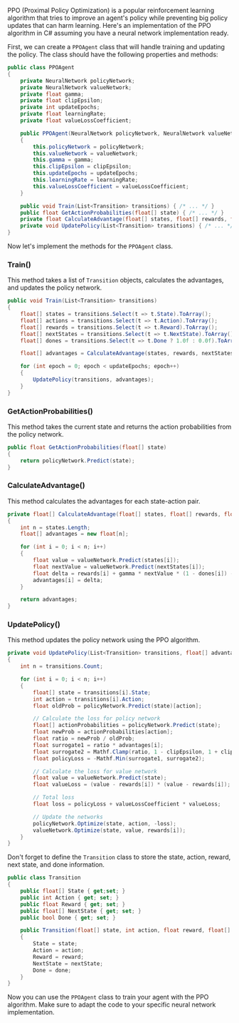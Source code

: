 PPO (Proximal Policy Optimization) is a popular reinforcement learning algorithm that tries to improve an agent's policy while preventing big policy updates that can harm learning. Here's an implementation of the PPO algorithm in C# assuming you have a neural network implementation ready.

First, we can create a `PPOAgent` class that will handle training and updating the policy. The class should have the following properties and methods:

```csharp
public class PPOAgent
{
    private NeuralNetwork policyNetwork;
    private NeuralNetwork valueNetwork;
    private float gamma;
    private float clipEpsilon;
    private int updateEpochs;
    private float learningRate;
    private float valueLossCoefficient;

    public PPOAgent(NeuralNetwork policyNetwork, NeuralNetwork valueNetwork, float gamma, float clipEpsilon, int updateEpochs, float learningRate, float valueLossCoefficient)
    {
        this.policyNetwork = policyNetwork;
        this.valueNetwork = valueNetwork;
        this.gamma = gamma;
        this.clipEpsilon = clipEpsilon;
        this.updateEpochs = updateEpochs;
        this.learningRate = learningRate;
        this.valueLossCoefficient = valueLossCoefficient;
    }

    public void Train(List<Transition> transitions) { /* ... */ }
    public float GetActionProbabilities(float[] state) { /* ... */ }
    private float CalculateAdvantage(float[] states, float[] rewards, float[] nextStates, float[] dones) { /* ... */ }
    private void UpdatePolicy(List<Transition> transitions) { /* ... */ }
}
```

Now let's implement the methods for the `PPOAgent` class.

### Train()

This method takes a list of `Transition` objects, calculates the advantages, and updates the policy network.

```csharp
public void Train(List<Transition> transitions)
{
    float[] states = transitions.Select(t => t.State).ToArray();
    float[] actions = transitions.Select(t => t.Action).ToArray();
    float[] rewards = transitions.Select(t => t.Reward).ToArray();
    float[] nextStates = transitions.Select(t => t.NextState).ToArray();
    float[] dones = transitions.Select(t => t.Done ? 1.0f : 0.0f).ToArray();

    float[] advantages = CalculateAdvantage(states, rewards, nextStates, dones);

    for (int epoch = 0; epoch < updateEpochs; epoch++)
    {
        UpdatePolicy(transitions, advantages);
    }
}
```

### GetActionProbabilities()

This method takes the current state and returns the action probabilities from the policy network.

```csharp
public float GetActionProbabilities(float[] state)
{
    return policyNetwork.Predict(state);
}
```

### CalculateAdvantage()

This method calculates the advantages for each state-action pair.

```csharp
private float[] CalculateAdvantage(float[] states, float[] rewards, float[] nextStates, float[] dones)
{
    int n = states.Length;
    float[] advantages = new float[n];

    for (int i = 0; i < n; i++)
    {
        float value = valueNetwork.Predict(states[i]);
        float nextValue = valueNetwork.Predict(nextStates[i]);
        float delta = rewards[i] + gamma * nextValue * (1 - dones[i]) - value;
        advantages[i] = delta;
    }

    return advantages;
}
```

### UpdatePolicy()

This method updates the policy network using the PPO algorithm.

```csharp
private void UpdatePolicy(List<Transition> transitions, float[] advantages)
{
    int n = transitions.Count;

    for (int i = 0; i < n; i++)
    {
        float[] state = transitions[i].State;
        int action = transitions[i].Action;
        float oldProb = policyNetwork.Predict(state)[action];

        // Calculate the loss for policy network
        float[] actionProbabilities = policyNetwork.Predict(state);
        float newProb = actionProbabilities[action];
        float ratio = newProb / oldProb;
        float surrogate1 = ratio * advantages[i];
        float surrogate2 = Mathf.Clamp(ratio, 1 - clipEpsilon, 1 + clipEpsilon) * advantages[i];
        float policyLoss = -Mathf.Min(surrogate1, surrogate2);

        // Calculate the loss for value network
        float value = valueNetwork.Predict(state);
        float valueLoss = (value - rewards[i]) * (value - rewards[i]);

        // Total loss
        float loss = policyLoss + valueLossCoefficient * valueLoss;

        // Update the networks
        policyNetwork.Optimize(state, action, -loss);
        valueNetwork.Optimize(state, value, rewards[i]);
    }
}
```

Don't forget to define the `Transition` class to store the state, action, reward, next state, and done information.

```csharp
public class Transition
{
    public float[] State { get;set; }
    public int Action { get; set; }
    public float Reward { get; set; }
    public float[] NextState { get; set; }
    public bool Done { get; set; }

    public Transition(float[] state, int action, float reward, float[] nextState, bool done)
    {
        State = state;
        Action = action;
        Reward = reward;
        NextState = nextState;
        Done = done;
    }
}
```

Now you can use the `PPOAgent` class to train your agent with the PPO algorithm. Make sure to adapt the code to your specific neural network implementation.